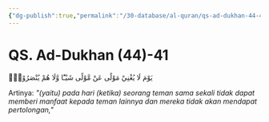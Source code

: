 ```yaml
---
{"dg-publish":true,"permalink":"/30-database/al-quran/qs-ad-dukhan-44-41/"}
---
```



# QS. Ad-Dukhan (44)-41
يَوْمَ لَا يُغْنِيْ مَوْلًى عَنْ مَّوْلًى شَيْـًٔا وَّلَا هُمْ يُنْصَرُوْنَۙ 

Artinya: *"(yaitu) pada hari (ketika) seorang teman sama sekali tidak dapat memberi manfaat kepada teman lainnya dan mereka tidak akan mendapat pertolongan,"*
